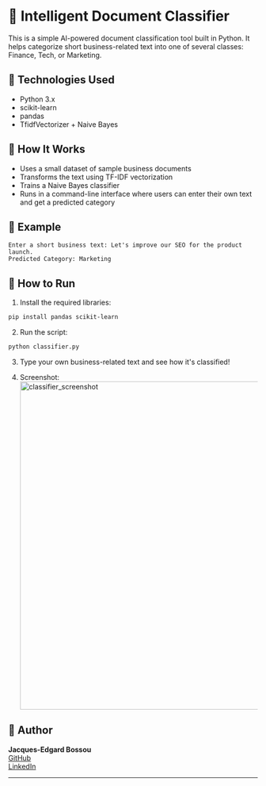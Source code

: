# 📄 Intelligent Document Classifier

This is a simple AI-powered document classification tool built in Python. It helps categorize short business-related text into one of several classes: Finance, Tech, or Marketing.

## 🔧 Technologies Used
- Python 3.x
- scikit-learn
- pandas
- TfidfVectorizer + Naive Bayes

## 🚀 How It Works
- Uses a small dataset of sample business documents
- Transforms the text using TF-IDF vectorization
- Trains a Naive Bayes classifier
- Runs in a command-line interface where users can enter their own text and get a predicted category

## 🧪 Example
```
Enter a short business text: Let's improve our SEO for the product launch.
Predicted Category: Marketing
```

## 📁 How to Run
1. Install the required libraries:
```bash
pip install pandas scikit-learn
```

2. Run the script:
```bash
python classifier.py
```

3. Type your own business-related text and see how it's classified!


   


4. Screenshot: <img width="1378" height="662" alt="classifier_screenshot" src="https://github.com/user-attachments/assets/02c63218-a4a6-48f7-a353-e70526d57713" />

    

## 📌 Author
**Jacques-Edgard Bossou**  
[GitHub](https://github.com/Chabi-Shin)  
[LinkedIn](https://www.linkedin.com/in/jacques-bossou-79090b245/)

---
